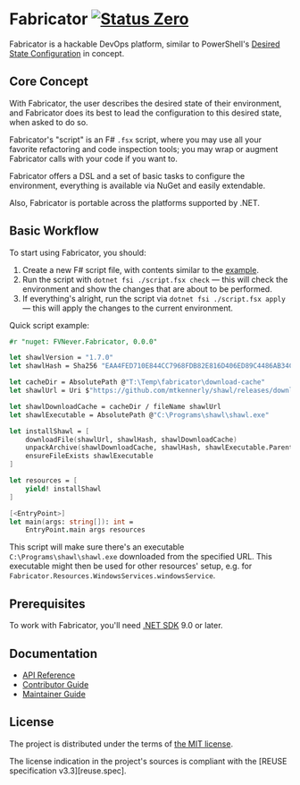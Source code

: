 <!--
SPDX-FileCopyrightText: 2020-2025 Friedrich von Never <friedrich@fornever.me>

SPDX-License-Identifier: MIT
-->

Fabricator [![Status Zero][status-zero]][andivionian-status-classifier]
==========
Fabricator is a hackable DevOps platform, similar to
PowerShell's [Desired State Configuration][powershell-dsc] in concept.

Core Concept
------------
With Fabricator, the user describes the desired state of their environment, and
Fabricator does its best to lead the configuration to this desired state, when asked
to do so.

Fabricator's "script" is an F# `.fsx` script, where you may use all your
favorite refactoring and code inspection tools; you may wrap or augment
Fabricator calls with your code if you want to.

Fabricator offers a DSL and a set of basic tasks to configure the environment, everything
is available via NuGet and easily extendable.

Also, Fabricator is portable across the platforms supported by .NET.

Basic Workflow
--------------
To start using Fabricator, you should:
1. Create a new F# script file, with contents similar to the [example][].
2. Run the script with `dotnet fsi ./script.fsx check` — this will check the environment and show the changes that are about to be performed.
3. If everything's alright, run the script via `dotnet fsi ./script.fsx apply` — this will apply the changes to the current environment.

Quick script example:

```fsharp
#r "nuget: FVNever.Fabricator, 0.0.0"

let shawlVersion = "1.7.0"
let shawlHash = Sha256 "EAA4FED710E844CC7968FDB82E816D406ED89C4486AB34C3E5DB2DA7E5927923"

let cacheDir = AbsolutePath @"T:\Temp\fabricator\download-cache"
let shawlUrl = Uri $"https://github.com/mtkennerly/shawl/releases/download/v{shawlVersion}/shawl-v{shawlVersion}-win64.zip"

let shawlDownloadCache = cacheDir / fileName shawlUrl
let shawlExecutable = AbsolutePath @"C:\Programs\shawl\shawl.exe"

let installShawl = [
    downloadFile(shawlUrl, shawlHash, shawlDownloadCache)
    unpackArchive(shawlDownloadCache, shawlHash, shawlExecutable.Parent.Value)
    ensureFileExists shawlExecutable
]

let resources = [
    yield! installShawl
]

[<EntryPoint>]
let main(args: string[]): int =
    EntryPoint.main args resources
```

This script will make sure there's an executable `C:\Programs\shawl\shawl.exe` downloaded from the specified URL. This executable might then be used for other resources' setup, e.g. for `Fabricator.Resources.WindowsServices.windowsService`.

Prerequisites
-------------
To work with Fabricator, you'll need [.NET SDK][dotnet-sdk] 9.0 or later.

Documentation
-------------
- [API Reference][docs.api]
- [Contributor Guide][docs.contributing]
- [Maintainer Guide][docs.maintaining]

License
-------
The project is distributed under the terms of [the MIT license][docs.license].

The license indication in the project's sources is compliant with the [REUSE specification v3.3][reuse.spec].

[andivionian-status-classifier]: https://github.com/ForNeVeR/andivionian-status-classifier#status-zero-
[docs.api]: https://fornever.github.io/Fabricator/
[docs.contributing]: CONTRIBUTING.md
[docs.license]: LICENSE.txt
[docs.maintaining]: MAINTAINING.md
[dotnet-sdk]: https://dotnet.microsoft.com/
[example]: Fabricator.Example/Program.fs
[powershell-dsc]: https://docs.microsoft.com/en-us/powershell/scripting/dsc/getting-started/wingettingstarted
[reuse]: https://reuse.software/
[status-zero]: https://img.shields.io/badge/status-zero-lightgrey.svg
